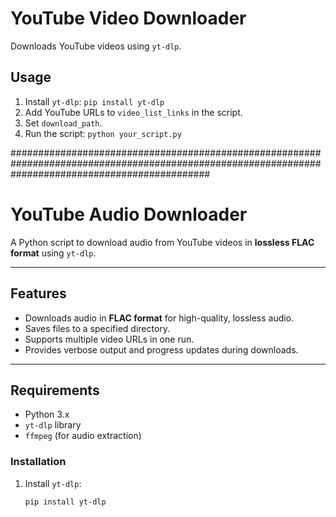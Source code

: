 
# YouTube Video Downloader

Downloads YouTube videos using `yt-dlp`.

## Usage

1.  Install `yt-dlp`: `pip install yt-dlp`
2.  Add YouTube URLs to `video_list_links` in the script.
3.  Set `download_path`.
4.  Run the script: `python your_script.py`





####################################################################################################################################################



# YouTube Audio Downloader

A Python script to download audio from YouTube videos in **lossless FLAC format** using `yt-dlp`.

---

## Features

- Downloads audio in **FLAC format** for high-quality, lossless audio.
- Saves files to a specified directory.
- Supports multiple video URLs in one run.
- Provides verbose output and progress updates during downloads.

---

## Requirements

- Python 3.x
- `yt-dlp` library
- `ffmpeg` (for audio extraction)

### Installation

1. Install `yt-dlp`:
   ```bash
   pip install yt-dlp
